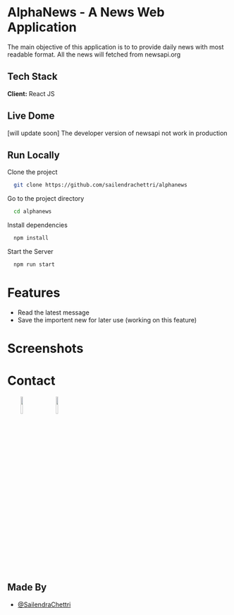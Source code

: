 
# AlphaNews - A News Web Application

The main objective of this application is to to provide daily news with most readable format. All the news will fetched from newsapi.org
## Tech Stack

**Client:** React JS
  
## Live Dome

[will update soon]
The developer version of newsapi not work in production

## Run Locally

Clone the project

```bash
  git clone https://github.com/sailendrachettri/alphanews
```

Go to the project directory

```bash 
  cd alphanews
```

Install dependencies

```bash
  npm install 
```

Start the Server

```bash
  npm run start
```
  
# Features

- Read the latest message
- Save the importent new for later use (working on this feature)

# Screenshots
<!-- <p><img src="https://drive.google.com/uc?export=view&id=1CfRqaNtp5veOOG89OT2dms7jcTj9_hjI" alt="Front page"></p>
<p><img src="https://drive.google.com/uc?export=view&id=1vwyMtSnmM4VE_JxFwU3j_NWsGzkXkp7w" alt="Home page"> </p>
<p><img src="https://drive.google.com/uc?export=view&id=1pS816Z0U9yqkF6rpFumNTD52xdDB6vgT" alt="Home page darkmode"> </p>
<p><img src="https://drive.google.com/uc?export=view&id=1dpLWuINxwDkrRwHFlGNsvuyE2siVlUhe" alt="About Page"> </p> -->

# Contact
<p><span style="margin-right: 30px;"></span><a href="https://www.linkedin.com/in/sailendrachettri/"><img target="_blank" src="https://cdn.jsdelivr.net/gh/devicons/devicon/icons/linkedin/linkedin-original.svg" style="width: 10%;"></a><span style="margin-right: 30px;"></span><a href="https://github.com/sailendrachettri/"><img target="_blank" src="https://cdn.jsdelivr.net/gh/devicons/devicon/icons/github/github-original.svg" style="width: 10%;"></a></p>

## Made By
- [@SailendraChettri](https://github.com/sailendrachettri)
